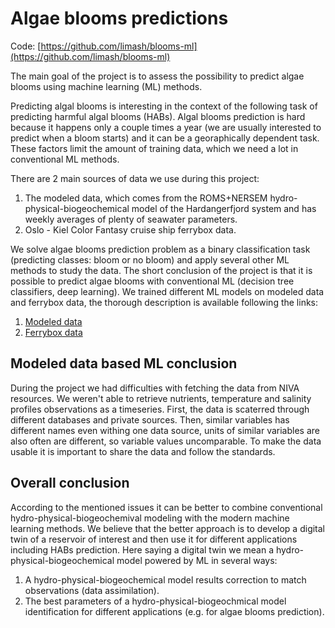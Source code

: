 # Algae blooms predictions

Code: [https://github.com/limash/blooms-ml](https://github.com/limash/blooms-ml)

The main goal of the project is to assess the possibility to predict algae blooms using machine learning (ML) methods.

Predicting algal blooms is interesting in the context of the following task of predicting harmful algal blooms (HABs).
Algal blooms prediction is hard because it happens only a couple times a year (we are usually interested to predict when a bloom starts) and it can be a georaphically dependent task.
These factors limit the amount of training data, which we need a lot in conventional ML methods.

There are 2 main sources of data we use during this project:

1. The modeled data, which comes from the ROMS+NERSEM hydro-physical-biogeochemical model of the Hardangerfjord system and has weekly averages of plenty of seawater parameters.
2. Oslo - Kiel Color Fantasy cruise ship ferrybox data.

We solve algae blooms prediction problem as a binary classification task (predicting classes: bloom or no bloom) and apply several other ML methods to study the data.
The short conclusion of the project is that it is possible to predict algae blooms with conventional ML (decision tree classifiers, deep learning).
We trained different ML models on modeled data and ferrybox data, the thorough description is available following the links:

1. [Modeled data](modeled_data.md)
2. [Ferrybox data](ferrybox_data.md)

## Modeled data based ML conclusion

During the project we had difficulties with fetching the data from NIVA resources.
We weren't able to retrieve nutrients, temperature and salinity profiles observations as a timeseries.
First, the data is scaterred through different databases and private sources.
Then, similar variables has different names even withing one data source, units of similar variables are also often are different, so variable values uncomparable.
To make the data usable it is important to share the data and follow the standards.

## Overall conclusion

According to the mentioned issues it can be better to combine conventional hydro-physical-biogeochemival modeling with the modern machine learning methods.
We believe that the better approach is to develop a digital twin of a reservoir of interest and then use it for different applications including HABs prediction.
Here saying a digital twin we mean a hydro-physical-biogeochemical model powered by ML in several ways:

1. A hydro-physical-biogeochemical model results correction to match observations (data assimilation). 
2. The best parameters of a hydro-physical-biogeochmical model identification for different applications (e.g. for algae blooms prediction).
